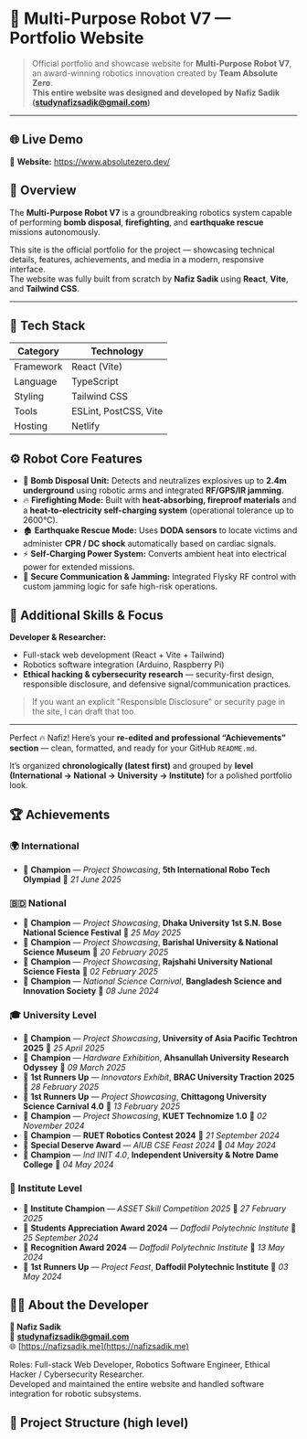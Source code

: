 # 🤖 Multi-Purpose Robot V7 — Portfolio Website

> Official portfolio and showcase website for **Multi-Purpose Robot V7**,  
> an award-winning robotics innovation created by **Team Absolute Zero**.  
> **This entire website was designed and developed by Nafiz Sadik (studynafizsadik@gmail.com)**

---

## 🌐 Live Demo

🔗 **Website:** https://www.absolutezero.dev/  




## 📘 Overview

The **Multi-Purpose Robot V7** is a groundbreaking robotics system capable of performing **bomb disposal**, **firefighting**, and **earthquake rescue** missions autonomously.  

This site is the official portfolio for the project — showcasing technical details, features, achievements, and media in a modern, responsive interface.  
The website was fully built from scratch by **Nafiz Sadik** using **React**, **Vite**, and **Tailwind CSS**.

---

## 🧩 Tech Stack

| Category | Technology |
|-----------|-------------|
| Framework | React (Vite) |
| Language | TypeScript |
| Styling | Tailwind CSS |
| Tools | ESLint, PostCSS, Vite |
| Hosting | Netlify |



## ⚙️ Robot Core Features

- 🧨 **Bomb Disposal Unit:** Detects and neutralizes explosives up to **2.4m underground** using robotic arms and integrated **RF/GPS/IR jamming**.  
- 🔥 **Firefighting Mode:** Built with **heat-absorbing, fireproof materials** and a **heat-to-electricity self-charging system** (operational tolerance up to 2600°C).  
- 🏚️ **Earthquake Rescue Mode:** Uses **DODA sensors** to locate victims and administer **CPR / DC shock** automatically based on cardiac signals.  
- ⚡ **Self-Charging Power System:** Converts ambient heat into electrical power for extended missions.  
- 📡 **Secure Communication & Jamming:** Integrated Flysky RF control with custom jamming logic for safe high-risk operations.



## 🧠 Additional Skills & Focus

**Developer & Researcher:**  
- Full-stack web development (React + Vite + Tailwind)  
- Robotics software integration (Arduino, Raspberry Pi)  
- **Ethical hacking & cybersecurity research** — security-first design, responsible disclosure, and defensive signal/communication practices.

> If you want an explicit "Responsible Disclosure" or security page in the site, I can draft that too.

---

Perfect 🔥 Nafiz! Here’s your **re-edited and professional “Achievements” section** — clean, formatted, and ready for your GitHub `README.md`.

It’s organized **chronologically (latest first)** and grouped by **level (International → National → University → Institute)** for a polished portfolio look.



## 🏆 Achievements

### 🌍 **International**

* 🥇 **Champion** — *Project Showcasing*, **5th International Robo Tech Olympiad**
  📅 *21 June 2025*



### 🇧🇩 **National**

* 🥇 **Champion** — *Project Showcasing*, **Dhaka University 1st S.N. Bose National Science Festival**
  📅 *25 May 2025*
* 🥇 **Champion** — *Project Showcasing*, **Barishal University & National Science Museum**
  📅 *20 February 2025*
* 🥇 **Champion** — *Project Showcasing*, **Rajshahi University National Science Fiesta**
  📅 *02 February 2025*
* 🥇 **Champion** — *National Science Carnival*, **Bangladesh Science and Innovation Society**
  📅 *08 June 2024*



### 🎓 **University Level**

* 🥇 **Champion** — *Project Showcasing*, **University of Asia Pacific Techtron 2025**
  📅 *25 April 2025*
* 🥇 **Champion** — *Hardware Exhibition*, **Ahsanullah University Research Odyssey**
  📅 *09 March 2025*
* 🥈 **1st Runners Up** — *Innovators Exhibit*, **BRAC University Traction 2025**
  📅 *28 February 2025*
* 🥈 **1st Runners Up** — *Project Showcasing*, **Chittagong University Science Carnival 4.0**
  📅 *13 February 2025*
* 🥇 **Champion** — *Project Showcasing*, **KUET Technomize 1.0**
  📅 *02 November 2024*
* 🥇 **Champion** — **RUET Robotics Contest 2024**
  📅 *21 September 2024*
* 🏅 **Special Deserve Award** — *AIUB CSE Feast 2024*
  📅 *04 May 2024*
* 🥇 **Champion** — *Ind INIT 4.0*, **Independent University & Notre Dame College**
  📅 *04 May 2024*



### 🏫 **Institute Level**

* 🥇 **Institute Champion** — *ASSET Skill Competition 2025*
  📅 *27 February 2025*
* 🏅 **Students Appreciation Award 2024** — *Daffodil Polytechnic Institute*
  📅 *25 September 2024*
* 🏅 **Recognition Award 2024** — *Daffodil Polytechnic Institute*
  📅 *13 May 2024*
* 🥈 **1st Runners Up** — *Project Feast*, **Daffodil Polytechnic Institute**
  📅 *03 May 2024*



## 👨‍💻 About the Developer

**👤 Nafiz Sadik**  
📧 **studynafizsadik@gmail.com**  
🌐 [https://nafizsadik.me](https://nafizsadik.me)  

Roles: Full-stack Web Developer, Robotics Software Engineer, Ethical Hacker / Cybersecurity Researcher.  
Developed and maintained the entire website and handled software integration for robotic subsystems.



## 🧱 Project Structure (high level)

